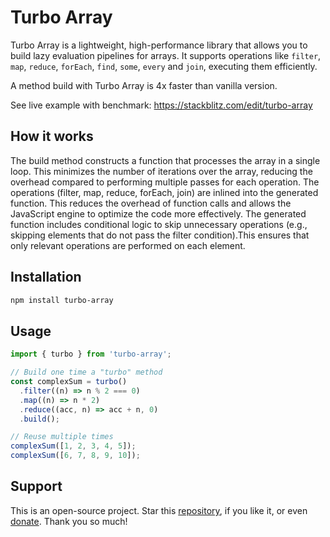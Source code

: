 # Turbo Array

Turbo Array is a lightweight, high-performance library that allows you to build lazy evaluation pipelines for arrays. It supports operations like `filter`, `map`, `reduce`, `forEach`, `find`, `some`, `every` and `join`, executing them efficiently.

A method build with Turbo Array is 4x faster than vanilla version.

See live example with benchmark: https://stackblitz.com/edit/turbo-array

## How it works

The build method constructs a function that processes the array in a single loop. This minimizes the number of iterations over the array, reducing the overhead compared to performing multiple passes for each operation.
The operations (filter, map, reduce, forEach, join) are inlined into the generated function. This reduces the overhead of function calls and allows the JavaScript engine to optimize the code more effectively. The generated function includes conditional logic to skip unnecessary operations (e.g., skipping elements that do not pass the filter condition).This ensures that only relevant operations are performed on each element.

## Installation

```sh
npm install turbo-array
```

## Usage

```typescript
import { turbo } from 'turbo-array';

// Build one time a "turbo" method
const complexSum = turbo()
  .filter((n) => n % 2 === 0)
  .map((n) => n * 2)
  .reduce((acc, n) => acc + n, 0)
  .build();

// Reuse multiple times
complexSum([1, 2, 3, 4, 5]);
complexSum([6, 7, 8, 9, 10]);
```

## Support

This is an open-source project. Star this [repository](https://github.com/nigrosimone/turbo-array), if you like it, or even [donate](https://www.paypal.com/paypalme/snwp). Thank you so much!
